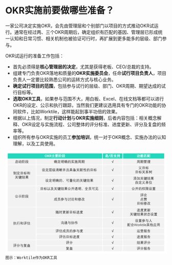 # OKR实施前要做哪些准备？

一家公司决定实施OKR，会先由管理层和个别部门以项目的方式推动OKR试运行。通常在经过两、三个OKR周期后，确定组织有匹配的基因、管理层已形成统一认知和日常习惯、相关机制也被验证可行时，再扩展到更多能多的层级、部门参与。

OKR试运行的准备工作包括：
- 首先必须得是**核心管理层的决定**，尤其是获得老板、CEO/总裁的支持。
- 组建专门负责OKR落地和质量的**OKR实施委员会**，任命**试行项目负责人**，项目负责人一定要比较熟悉公司的运转方式与核心业务。
- **确定试行项目的范围**，包括参与试行的层级、部门、OKR周期、期望达成的试行目标等。
- **选取OKR工具**，如果参与范围不大，用白板、Excel、在线文档等都可以进行OKR的设定、公示和执行跟踪，当然我们更建议选用具有专门的OKR功能的协同软件，比如Worktile，这样能起到事半功倍的效果。
- 根据以上情况，制定**行动计划**与**OKR实施细则**，后者内容包括：相关概念解释、OKR设定与实施流程、公司整体的评分标准、进度更新、评分及复盘的频率等。
- 组织所有参与OKR实施的员工**参加培训**，统一对于OKR概念、实施办法的认知理解，以及工具使用。

![](/assets/function.png)
`图示：Worktile作为OKR工具`